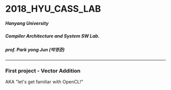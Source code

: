 # 2018_HYU_CASS_LAB  
##### Hanyang University 
##### Compiler Architecture and System SW Lab.
##### prof. Park yong Jun (박영준)
---------
### First project - Vector Addition
AKA "let's get familiar with OpenCL!"
